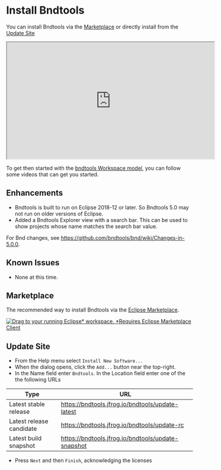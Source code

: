 ---
---


# Install Bndtools

You can install Bndtools via the [Marketplace](#marketplace) or directly install from the [Update Site](#update-site)

<iframe width="560" height="315" src="https://www.youtube.com/embed/Ry6XNGm7C-k" frameborder="1" allow="accelerometer; autoplay; encrypted-media; gyroscope; picture-in-picture" allowfullscreen></iframe>

To get then started with the [bndtools Workspace model](workspace.html), you can follow some videos that can get you started.

## Enhancements

* Bndtools is built to run on Eclipse 2018-12 or later. So Bndtools 5.0 may not run on older versions of Eclipse.
* Added a Bndtools Explorer view with a search bar. This can be used to show projects whose name matches the search bar value.

For Bnd changes, see <https://github.com/bndtools/bnd/wiki/Changes-in-5.0.0>.

## Known Issues

* None at this time.

## Marketplace

The recommended way to install Bndtools via the [Eclipse Marketplace](https://marketplace.eclipse.org/content/bndtools).

<a href="http://marketplace.eclipse.org/marketplace-client-intro?mpc_install=1220" class="drag" title="Drag to your running Eclipse* workspace. *Requires Eclipse Marketplace Client"><img typeof="foaf:Image" class="img-responsive" src="https://marketplace.eclipse.org/sites/all/themes/solstice/public/images/marketplace/btn-install.png" alt="Drag to your running Eclipse* workspace. *Requires Eclipse Marketplace Client" /></a>

## Update Site

* From the Help menu select `Install New Software...` 
* When the dialog opens, click the `Add...` button near the top-right.
* In the Name field enter `Bndtools`. In the Location field enter one of the the following URLs

| Type                       |URL                                                    |
|----------------------------|-------------------------------------------------------|
| Latest stable release      | https://bndtools.jfrog.io/bndtools/update-latest      |
| Latest release candidate   | https://bndtools.jfrog.io/bndtools/update-rc          |
| Latest build snapshot      | https://bndtools.jfrog.io/bndtools/update-snapshot    |

* Press `Next` and then `Finish`, acknowledging the licenses

